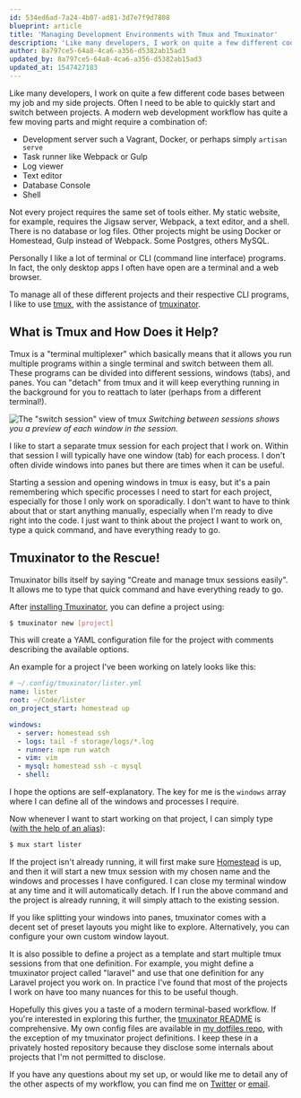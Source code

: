 ```yaml
---
id: 534ed6ad-7a24-4b07-ad81-3d7e7f9d7808
blueprint: article
title: 'Managing Development Environments with Tmux and Tmuxinator'
description: 'Like many developers, I work on quite a few different code bases between my job and my side projects. Here I have described how I manage switching between all of the different tools required for each project.'
author: 8a797ce5-64a8-4ca6-a356-d5382ab15ad3
updated_by: 8a797ce5-64a8-4ca6-a356-d5382ab15ad3
updated_at: 1547427183
---
```

Like many developers, I work on quite a few different code bases between my job and my side projects. Often I need to be able to quickly start and switch between projects. A modern web development workflow has quite a few moving parts and might require a combination of:

* Development server such a Vagrant, Docker, or perhaps simply `artisan serve`
* Task runner like Webpack or Gulp
* Log viewer
* Text editor
* Database Console
* Shell

Not every project requires the same set of tools either. My static website, for example, requires the Jigsaw server, Webpack, a text editor, and a shell. There is no database or log files. Other projects might be using Docker or Homestead, Gulp instead of Webpack. Some Postgres, others MySQL.

Personally I like a lot of terminal or CLI (command line interface) programs. In fact, the only desktop apps I often have open are a terminal and a web browser.

To manage all of these different projects and their respective CLI programs, I like to use [tmux](https://github.com/tmux/tmux/wiki), with the assistance of [tmuxinator](https://github.com/tmuxinator/tmuxinator).

## What is Tmux and How Does it Help?

Tmux is a "terminal multiplexer" which basically means that it allows you run multiple programs within a single terminal and switch between them all. These programs can be divided into different sessions, windows (tabs), and panes. You can "detach" from tmux and it will keep everything running in the background for you to reattach to later (perhaps from a different terminal!).

![The "switch session" view of tmux](/assets/images/switching-sessions.png)
*Switching between sessions shows you a preview of each window in the session.*

I like to start a separate tmux session for each project that I work on. Within that session I will typically have one window (tab) for each process. I don't often divide windows into panes but there are times when it can be useful.

Starting a session and opening windows in tmux is easy, but it's a pain remembering which specific processes I need to start for each project, especially for those I only work on sporadically. I don't want to have to think about that or start anything manually, especially when I'm ready to dive right into the code. I just want to think about the project I want to work on, type a quick command, and have everything ready to go.

## Tmuxinator to the Rescue!

Tmuxinator bills itself by saying "Create and manage tmux sessions easily". It allows me to type that quick command and have everything ready to go.

After [installing Tmuxinator](https://github.com/tmuxinator/tmuxinator#installation), you can define a project using:

```sh
$ tmuxinator new [project]
```

This will create a YAML configuration file for the project with comments describing the available options.

An example for a project I've been working on lately looks like this:

```yaml
# ~/.config/tmuxinator/lister.yml
name: lister
root: ~/Code/lister
on_project_start: homestead up

windows:
  - server: homestead ssh
  - logs: tail -f storage/logs/*.log
  - runner: npm run watch
  - vim: vim
  - mysql: homestead ssh -c mysql
  - shell:
```

I hope the options are self-explanatory. The key for me is the `windows` array where I can define all of the windows and processes I require.

Now whenever I want to start working on that project, I can simply type ([with the help of an alias](https://github.com/tmuxinator/tmuxinator#shorthand)):

```sh
$ mux start lister
```

If the project isn't already running, it will first make sure [Homestead](https://laravel.com/docs/5.7/homestead) is up, and then it will start a new tmux session with my chosen name and the windows and processes I have configured. I can close my terminal window at any time and it will automatically detach. If I run the above command and the project is already running, it will simply attach to the existing session.

If you like splitting your windows into panes, tmuxinator comes with a decent set of preset layouts you might like to explore. Alternatively, you can configure your own custom window layout.

It is also possible to define a project as a template and start multiple tmux sessions from that one definition. For example, you might define a tmuxinator project called "laravel" and use that one definition for any Laravel project you work on. In practice I've found that most of the projects I work on have too many nuances for this to be useful though.

Hopefully this gives you a taste of a modern terminal-based workflow. If you're interested in exploring this further, the [tmuxinator README](https://github.com/tmuxinator/tmuxinator/blob/master/README.md) is comprehensive. My own config files are available in [my dotfiles repo](https://github.com/jessarcher/dotfiles), with the exception of my tmuxinator project definitions. I keep these in a privately hosted repository because they disclose some internals about projects that I'm not permitted to disclose.

If you have any questions about my set up, or would like me to detail any of the other aspects of my workflow, you can find me on [Twitter](https://twitter.com/jessarchercodes) or [email](/contact).
